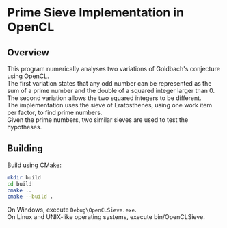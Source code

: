 # Prime Sieve Implementation in OpenCL

## Overview
This program numerically analyses two variations of Goldbach's conjecture using OpenCL.  
The first variation states that any odd number can be represented as the sum of a prime number and the double of a squared integer larger than 0.  
The second variation allows the two squared integers to be different.  
The implementation uses the sieve of Eratosthenes, using one work item per factor, to find prime numbers.  
Given the prime numbers, two similar sieves are used to test the hypotheses.  

## Building

Build using CMake:
```bash
mkdir build
cd build
cmake ..
cmake --build .
```

On Windows, execute `Debug\OpenCLSieve.exe`.  
On Linux and UNIX-like operating systems, execute bin/OpenCLSieve.